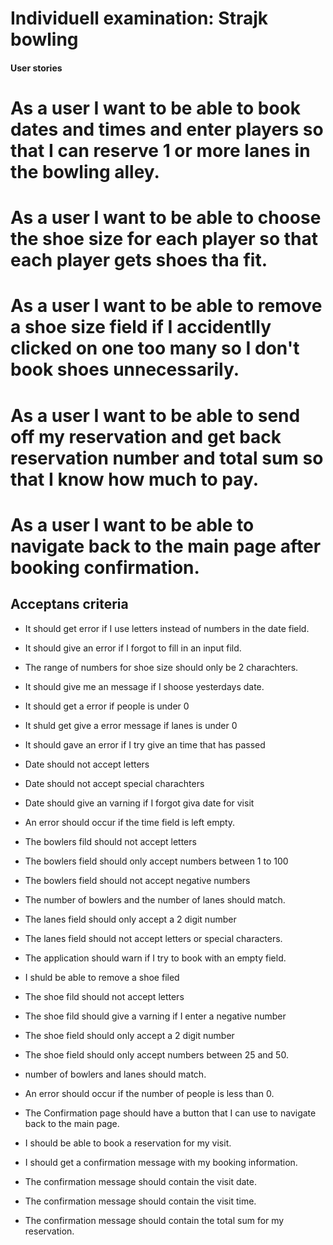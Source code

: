 # Individuell examination: Strajk bowling

#### User stories ####

# As a user I want to be able to book dates and times and enter players so that I can reserve 1 or more lanes in the bowling alley. 
# As a user I want to be able to choose the shoe size for each player so that each player gets shoes tha fit. 
# As a user I want to be able to remove a shoe size field if I accidentlly clicked on one too many so I don't book shoes unnecessarily. 
# As a user I want to be able to send off my reservation and get back reservation number and total sum so that I know how much to pay. 
# As a user I want to be able to navigate back to the main page after booking confirmation.

## Acceptans criteria 

- It should get error if I use letters instead of numbers in the date field.

- It should give an error if I forgot to fill in an input fild.

- The range of numbers for shoe size should only be 2 charachters. 

- It should give me an message if I shoose yesterdays date.

- It should get a error if people is under 0 

- It shuld get give a error message if lanes is under 0

- It should gave an error if I try give an time that has passed 

- Date should not accept letters

- Date should not accept special charachters

- Date should give an varning if I forgot giva date for visit

- An error should occur if the time field is left empty.

- The bowlers fild should not accept letters

- The bowlers field should only accept numbers between 1 to 100

- The bowlers field should not accept negative numbers

- The number of bowlers and the number of lanes should match.

- The lanes field should only accept a 2 digit number

- The lanes field should not accept letters or special  characters.

- The application should warn if I try to book with an empty field.

- I shuld be able to remove a shoe filed  

- The shoe fild should not accept letters

- The shoe fild should give a varning if I enter a negative number

- The shoe field should only accept a 2 digit number 

- The shoe field should only accept numbers between 25 and 50.

- number of bowlers and lanes should match.

- An error should occur if the number of people is less than 0.

- The Confirmation page should have a button that I can use to navigate back to the main page.

- I should be able to book a reservation for my visit.

- I should get a confirmation message with my booking information.

- The confirmation message should contain the visit date.

- The confirmation message should contain the visit time.

- The confirmation message should contain the total sum for my reservation.





